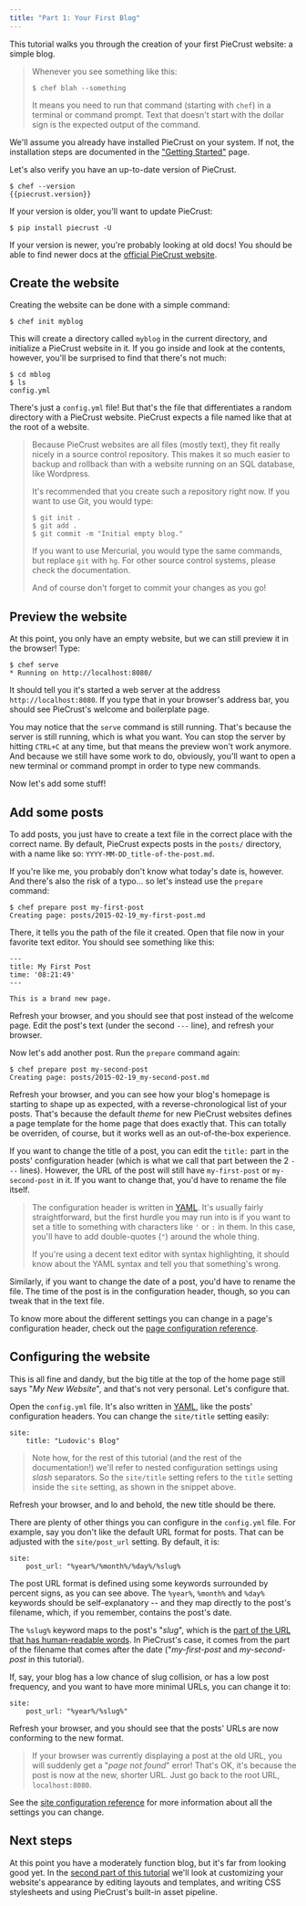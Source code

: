 ```yaml
---
title: "Part 1: Your First Blog"
---
```


This tutorial walks you through the creation of your first PieCrust website: a
simple blog.

> Whenever you see something like this:
>
>     $ chef blah --something
>
> It means you need to run that command (starting with `chef`) in a terminal or
> command prompt. Text that doesn't start with the dollar sign is the expected
> output of the command.

We'll assume you already have installed PieCrust on your system. If not, the
installation steps are documented in the ["Getting Started"][1] page.

Let's also verify you have an up-to-date version of PieCrust.

    $ chef --version
    {{piecrust.version}}

If your version is older, you'll want to update PieCrust:

    $ pip install piecrust -U

If your version is newer, you're probably looking at old docs! You should be
able to find newer docs at the [official PieCrust website][2].


## Create the website

Creating the website can be done with a simple command:

    $ chef init myblog

This will create a directory called `myblog` in the current directory, and
initialize a PieCrust website in it. If you go inside and look at the contents,
however, you'll be surprised to find that there's not much:

    $ cd mblog
    $ ls
    config.yml

There's just a `config.yml` file! But that's the file that differentiates a
random directory with a PieCrust website. PieCrust expects a file named like
that at the root of a website.

> Because PieCrust websites are all files (mostly text), they fit really nicely
> in a source control repository. This makes it so much easier to backup and
> rollback than with a website running on an SQL database, like Wordpress.
>
> It's recommended that you create such a repository right now. If you want to
> use Git, you would type:
>
>     $ git init .
>     $ git add .
>     $ git commit -m "Initial empty blog."
>
> If you want to use Mercurial, you would type the same commands, but replace
> `git` with `hg`. For other source control systems, please check the
> documentation.
>
> And of course don't forget to commit your changes as you go!


## Preview the website

At this point, you only have an empty website, but we can still preview it in
the browser! Type:

    $ chef serve
    * Running on http://localhost:8080/

It should tell you it's started a web server at the address
`http://localhost:8080`. If you type that in your browser's address bar, you
should see PieCrust's welcome and boilerplate page.

You may notice that the `serve` command is still running. That's because the
server is still running, which is what you want. You can stop the server by
hitting `CTRL+C` at any time, but that means the preview won't work anymore. And
because we still have some work to do, obviously, you'll want to open a new
terminal or command prompt in order to type new commands.

Now let's add some stuff!


## Add some posts

To add posts, you just have to create a text file in the correct place with the
correct name. By default, PieCrust expects posts in the `posts/` directory,
with a name like so: `YYYY-MM-DD_title-of-the-post.md`.

If you're like me, you probably don't know what today's date is, however. And
there's also the risk of a typo... so let's instead use the `prepare` command:

    $ chef prepare post my-first-post
    Creating page: posts/2015-02-19_my-first-post.md

There, it tells you the path of the file it created. Open that file now in your
favorite text editor. You should see something like this:

    ---
    title: My First Post
    time: '08:21:49'
    ---
    
    This is a brand new page.

Refresh your browser, and you should see that post instead of the welcome page.
Edit the post's text (under the second `---` line), and refresh your browser.

Now let's add another post. Run the `prepare` command again:

    $ chef prepare post my-second-post
    Creating page: posts/2015-02-19_my-second-post.md

Refresh your browser, and you can see how your blog's homepage is starting to
shape up as expected, with a reverse-chronological list of your posts. That's
because the default *theme* for new PieCrust websites defines a page template
for the home page that does exactly that. This can totally be overriden, of
course, but it works well as an out-of-the-box experience.

If you want to change the title of a post, you can edit the `title:` part in the
posts' configuration header (which is what we call that part between the 2 `---`
lines). However, the URL of the post will still have `my-first-post` or
`my-second-post` in it. If you want to change that, you'd have to rename the
file itself.

> The configuration header is written in [YAML][]. It's usually fairly
> straightforward, but the first hurdle you may run into is if you want to set a
> title to something with characters like `'` or `:` in them. In this case,
> you'll have to add double-quotes (`"`) around the whole thing.
>
> If you're using a decent text editor with syntax highlighting, it should know
> about the YAML syntax and tell you that something's wrong.

Similarly, if you want to change the date of a post, you'd have to rename the
file. The time of the post is in the configuration header, though, so you can
tweak that in the text file.

To know more about the different settings you can change in a page's
configuration header, check out the [page configuration reference][pageconfref].


## Configuring the website

This is all fine and dandy, but the big title at the top of the home page still
says "_My New Website_", and that's not very personal. Let's configure that.

Open the `config.yml` file. It's also written in [YAML][], like the posts'
configuration headers. You can change the `site/title` setting easily:

    site:
        title: "Ludovic's Blog"

> Note how, for the rest of this tutorial (and the rest of the documentation!)
> we'll refer to nested configuration settings using *slash* separators. So the
> `site/title` setting refers to the `title` setting inside the `site` setting,
> as shown in the snippet above.

Refresh your browser, and lo and behold, the new title should be there.

There are plenty of other things you can configure in the `config.yml` file. For
example, say you don't like the default URL format for posts. That can be
adjusted with the `site/post_url` setting. By default, it is:

    site:
        post_url: "%year%/%month%/%day%/%slug%

The post URL format is defined using some keywords surrounded by percent signs,
as you can see above. The `%year%`, `%month%` and `%day%` keywords should be
self-explanatory -- and they map directly to the post's filename, which, if you
remember, contains the post's date.

The `%slug%` keyword maps to the post's "*slug*", which is the [part of the URL
that has human-readable words][slug]. In PieCrust's case, it comes from the
part of the filename that comes after the date ("*my-first-post* and
*my-second-post* in this tutorial).

If, say, your blog has a low chance of slug collision, or has a low post
frequency, and you want to have more minimal URLs, you can change it to:

    site:
        post_url: "%year%/%slug%"

Refresh your browser, and you should see that the posts' URLs are now conforming
to the new format.

> If your browser was currently displaying a post at the old URL, you will
> suddenly get a "_page not found_" error! That's OK, it's because the post is
> now at the new, shorter URL. Just go back to the root URL, `localhost:8080`.

See the [site configuration reference][siteconfref] for more information about
all the settings you can change.


## Next steps

At this point you have a moderately function blog, but it's far from looking
good yet. In the [second part of this tutorial][part2] we'll look at customizing
your website's appearance by editing layouts and templates, and writing CSS
stylesheets and using PieCrust's built-in asset pipeline.



[1]: {{pcurl('getting-started')}}
[2]: {{piecrust.url}}
[yaml]: https://en.wikipedia.org/wiki/YAML
[slug]: http://en.wikipedia.org/wiki/Semantic_URL#Slug
[pageconfref]: {{pcurl('docs/reference/page-config')}}
[siteconfref]: {{pcurl('docs/reference/site-config')}}
[part2]: {{pcurl('docs/tutorial/making-things-pretty')}}

